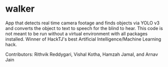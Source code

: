 # walker
App that detects real time camera footage and finds objects via YOLO v3 and converts the object to text to speech for the blind to hear.
This code is not meant to be run without a virtual environment with all packages installed. Winner of HackTJ's best Artificial Intelligence/Machine Learning hack.

Contributors: Rithvik Reddygari, Vishal Kotha, Hamzah Jamal, and Arnav Jain
